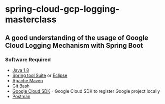 # spring-cloud-gcp-logging-masterclass

## A good understanding of the usage of Google Cloud Logging Mechanism with Spring Boot

### Software Required
* [Java 1.8](https://www.oracle.com/in/java/technologies/javase/javase8-archive-downloads.html)
* [Spring tool Suite](https://spring.io/tools) or [Eclipse](https://www.eclipse.org/downloads/packages/)
* [Apache Maven](https://maven.apache.org/download.cgi)
* [Git Bash](https://gramfile.com/git-bash-download/)
* [Google Cloud SDK](https://cloud.google.com/sdk/docs/install) - Google Cloud SDK to register Google project locally
* [Postman](https://www.postman.com/downloads/)